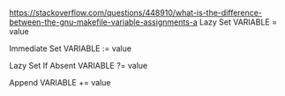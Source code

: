 https://stackoverflow.com/questions/448910/what-is-the-difference-between-the-gnu-makefile-variable-assignments-a
Lazy Set
VARIABLE = value

Immediate Set
VARIABLE := value

Lazy Set If Absent
VARIABLE ?= value

Append
VARIABLE += value
